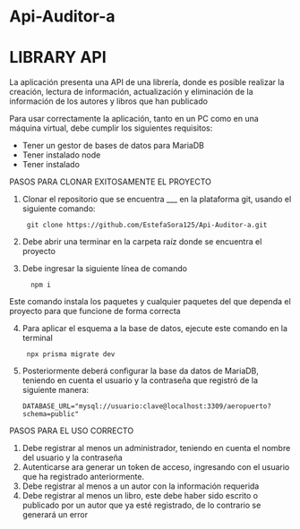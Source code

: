 # Api-Auditor-a

# LIBRARY API


La aplicación presenta una API de una librería, donde es posible realizar
la creación, lectura de información, actualización y eliminación de la información
de los autores y libros que han publicado




Para usar correctamente la aplicación, tanto en un PC como en una máquina virtual, debe cumplir los siguientes requisitos:

- Tener un gestor de bases de datos para MariaDB
- Tener instalado node
- Tener instalado 


PASOS PARA CLONAR EXITOSAMENTE EL PROYECTO

1. Clonar el repositorio que se encuentra ___ en la plataforma
	git, usando el siguiente comando:

		git clone https://github.com/EstefaSora125/Api-Auditor-a.git

2. Debe abrir una terminar en la carpeta raíz donde se encuentra el proyecto
3. Debe ingresar la siguiente línea de comando

    ``` 
      npm i
    ```

Este comando instala los paquetes y cualquier paquetes del que dependa el proyecto
para que funcione de forma correcta

4. Para aplicar el esquema a la base de datos, ejecute este comando en la terminal

		npx prisma migrate dev 

5. Posteriormente deberá configurar la base da datos de MariaDB, teniendo en cuenta el usuario y la contraseña que registró de la siguiente manera:

     ``` 
     DATABASE_URL="mysql://usuario:clave@localhost:3309/aeropuerto?schema=public" 
     ```


PASOS PARA EL USO CORRECTO 

1. Debe registrar al menos un administrador, teniendo en cuenta el nombre del usuario y la contraseña
2. Autenticarse ara generar un token de acceso, ingresando con el usuario que ha registrado anteriormente. 
3. Debe registrar al menos a un autor con la información requerida
4. Debe registrar al menos un libro, este debe haber sido escrito o publicado por un autor que ya esté registrado, de lo contrario se generará un error
  
